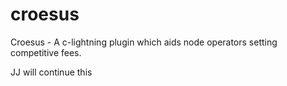 # croesus
Croesus - A c-lightning plugin which aids node operators setting competitive fees.


JJ will continue this